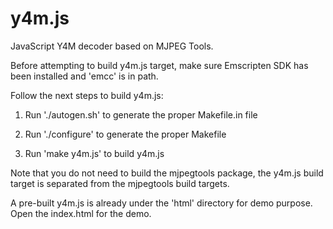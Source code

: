 # y4m.js
JavaScript Y4M decoder based on MJPEG Tools.

Before attempting to build y4m.js target, make sure Emscripten SDK has been installed and 'emcc' is in path.

Follow the next steps to build y4m.js:

1. Run './autogen.sh' to generate the proper Makefile.in file

2. Run './configure' to generate the proper Makefile

3. Run 'make y4m.js' to build y4m.js

Note that you do not need to build the mjpegtools package, the y4m.js build target is separated from the mjpegtools build targets.

A pre-built y4m.js is already under the 'html' directory for demo purpose. Open the index.html for the demo.
